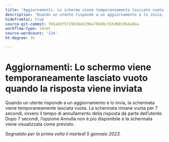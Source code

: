 ```yaml
---
title: "Aggiornamenti: Lo schermo viene temporaneamente lasciato vuoto quando la risposta viene inviata"
description: "Quando un utente risponde a un aggiornamento e lo invia, la schermata viene temporaneamente lasciata vuota. La schermata rimane vuota per 7 secondi, ovvero il tempo di annullamento della risposta da parte dell’utente. Dopo 7 secondi, l’opzione Annulla non è più disponibile e la schermata viene visualizzata come previsto."
hidefromtoc: true
source-git-commit: 765a69f5f29836e6296a79688c555d681964a6ba
workflow-type: tm+mt
source-wordcount: '124'
ht-degree: 3%

---
```



# Aggiornamenti: Lo schermo viene temporaneamente lasciato vuoto quando la risposta viene inviata

Quando un utente risponde a un aggiornamento e lo invia, la schermata viene temporaneamente lasciata vuota. La schermata rimane vuota per 7 secondi, ovvero il tempo di annullamento della risposta da parte dell’utente. Dopo 7 secondi, l’opzione Annulla non è più disponibile e la schermata viene visualizzata come previsto.

_Segnalato per la prima volta il martedì 5 gennaio 2023._


